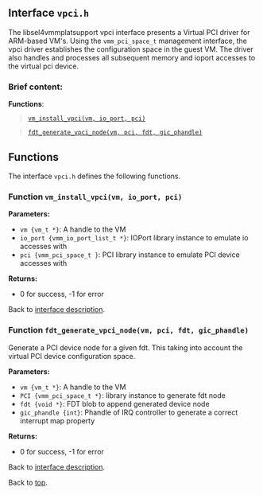 <!--
     Copyright 2020, Data61
     Commonwealth Scientific and Industrial Research Organisation (CSIRO)
     ABN 41 687 119 230.

     This software may be distributed and modified according to the terms of
     the BSD 2-Clause license. Note that NO WARRANTY is provided.
     See "LICENSE_BSD2.txt" for details.

     @TAG(DATA61_BSD)
-->

## Interface `vpci.h`

The libsel4vmmplatsupport vpci interface presents a Virtual PCI driver for ARM-based VM's.
Using the `vmm_pci_space_t` management interface, the vpci driver establishes the configuration
space in the guest VM. The driver also handles and processes all subsequent memory and ioport accesses to the
virtual pci device.

### Brief content:

**Functions**:

> [`vm_install_vpci(vm, io_port, pci)`](#function-vm_install_vpcivm-io_port-pci)

> [`fdt_generate_vpci_node(vm, pci, fdt, gic_phandle)`](#function-fdt_generate_vpci_nodevm-pci-fdt-gic_phandle)


## Functions

The interface `vpci.h` defines the following functions.

### Function `vm_install_vpci(vm, io_port, pci)`



**Parameters:**

- `vm {vm_t *}`: A handle to the VM
- `io_port {vmm_io_port_list_t *}`: IOPort library instance to emulate io accesses with
- `pci {vmm_pci_space_t }`: PCI library instance to emulate PCI device accesses with

**Returns:**

- 0 for success, -1 for error

Back to [interface description](#module-vpcih).

### Function `fdt_generate_vpci_node(vm, pci, fdt, gic_phandle)`

Generate a PCI device node for a given fdt. This taking into account
the virtual PCI device configuration space.

**Parameters:**

- `vm {vm_t *}`: A handle to the VM
- `PCI {vmm_pci_space_t *}`: library instance to generate fdt node
- `fdt {void *}`: FDT blob to append generated device node
- `gic_phandle {int}`: Phandle of IRQ controller to generate a correct interrupt map property

**Returns:**

- 0 for success, -1 for error

Back to [interface description](#module-vpcih).


Back to [top](#).

